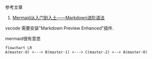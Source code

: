 参考文章

1. [Mermaid从入门到入土——Markdown进阶语法](https://zhuanlan.zhihu.com/p/355997933)

vscode 需要安装"Markdown Preview Enhanced"插件.

mermaid很有意思

```mermaid
flowchart LR
A(master-0) <---> B(master-1) <---> C(master-2) <--> A(master-0)
```
